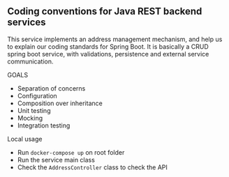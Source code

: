 ## Coding conventions for Java REST backend services

This service implements an address management mechanism, and help us to explain our coding standards for Spring Boot. It is
basically a CRUD spring boot service, with validations, persistence and external service communication.

GOALS

* Separation of concerns
* Configuration
* Composition over inheritance
* Unit testing
* Mocking
* Integration testing

Local usage

* Run `docker-compose up` on root folder
* Run the service main class
* Check the `AddressController` class to check the API